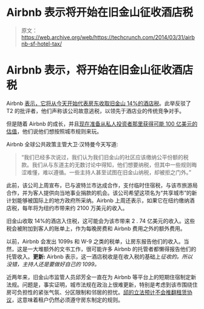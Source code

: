 # Airbnb 表示将开始在旧金山征收酒店税

> 原文：<https://web.archive.org/web/https://techcrunch.com/2014/03/31/airbnb-sf-hotel-tax/>

# Airbnb 表示，将开始在旧金山征收酒店税

Airbnb [表示，它将从今天开始代表房东收取旧金山 14%的酒店税](https://web.archive.org/web/20230327133833/http://publicpolicy.airbnb.com/san-francisco-taxes-airbnb-community/)。此举反驳了 T2 的批评者，他们声称该公司故意逃税，以领先于酒店业的传统竞争对手。

但是随着 Airbnb 的成长，并且[现在准备从私人投资者那里获得可能 100 亿美元的估值](https://web.archive.org/web/20230327133833/https://techcrunch.com/2014/03/20/airbnb-big-in-europe/)，他们说他们想按照城市规则来玩。

Airbnb 全球公共政策主管大卫·汉特曼今天写道:

> “我们已经多次说过，我们认为我们旧金山的社区应该缴纳公平份额的税款。我们从与东道主的无数讨论中得知，他们想要纳税，但其中一些规则晦涩难懂，难以遵循。一些主持人甚至试图在旧金山纳税，却被拒之门外。”

此前，该公司上周宣布，已与波特兰市达成合作，支付临时住宿税，与该市旅游局合作，并为客人提供向当地事业捐款的机会。该公司希望这项名为“共享城市”的新计划能够被国际上的地方政府所采纳。Airbnb 上周还表示，如果它在纽约缴纳酒店税，每年将为纽约市带来约 2100 万美元的收入。

旧金山收取 14%的酒店入住税，这可能会为该市带来 2 . 74 亿美元的收入。这些税会被附加到客人的账单上，作为每晚房费和 Airbnb 费用之外的额外费用。

以前，Airbnb 会发出 1099s 和 W-9 之类的税单，让房东报告他们的收入。当然，这是一大堆额外的文书工作，很可能许多 Airbnb 的托管者都懒得报告他们的托管收入。**更新:** Airbnb 表示，这一酒店税收是在收入税的基础上*征收的。所以没错，主持人还是要做好自己的 1099。*

近两年来，旧金山市监管人员邱芳全一直在为 Airbnb 等平台上的短期住宿制定新法规。问题是，事实证明，城市法规在政治上很难更新，特别是考虑到该市围绕住房可负担性的紧张气氛、分区限制和邻居的担忧。[邱的立法预计不会推翻租赁协议](https://web.archive.org/web/20230327133833/http://www.sfgate.com/realestate/article/Airbnb-sublets-in-S-F-land-some-renters-in-the-5326019.php#page-1)，这意味着租户仍然必须遵守房东制定的规则。